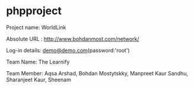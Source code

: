 # phpproject

Project name:  WorldLink

Absolute URL :  http://www.bohdanmost.com/network/

Log-in details: demo@demo.com(password:'root')

Team Name:  The Learnify

Team Member: Aqsa Arshad, Bohdan Mostytskky, Manpreet Kaur Sandhu, Sharanjeet Kaur, Sheenam

